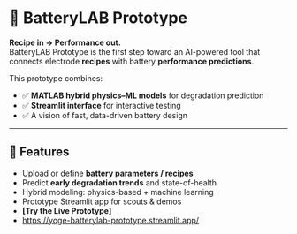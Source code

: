 # 🔋 BatteryLAB Prototype

**Recipe in → Performance out.**  
BatteryLAB Prototype is the first step toward an AI-powered tool that connects electrode **recipes** with battery **performance predictions**.  

This prototype combines:
- ✅ **MATLAB hybrid physics–ML models** for degradation prediction  
- ✅ **Streamlit interface** for interactive testing  
- ✅ A vision of fast, data-driven battery design  

---

## 🚀 Features
- Upload or define **battery parameters / recipes**
- Predict **early degradation trends** and state-of-health
- Hybrid modeling: physics-based + machine learning
- Prototype Streamlit app for scouts & demos
- **[Try the Live Prototype]**
- https://yoge-batterylab-prototype.streamlit.app/

